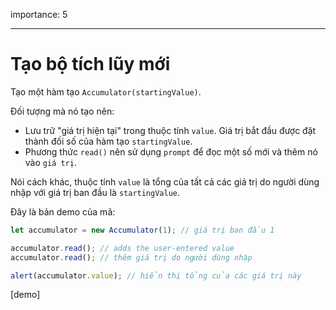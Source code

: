 importance: 5

---

# Tạo bộ tích lũy mới

Tạo một hàm tạo `Accumulator(startingValue)`.

Đối tượng mà nó tạo nên:

- Lưu trữ "giá trị hiện tại" trong thuộc tính `value`. Giá trị bắt đầu được đặt thành đối số của hàm tạo `startingValue`.
- Phương thức `read()` nên sử dụng `prompt` để đọc một số mới và thêm nó vào `giá trị`.

Nói cách khác, thuộc tính `value` là tổng của tất cả các giá trị do người dùng nhập với giá trị ban đầu là `startingValue`.

Đây là bản demo của mã:

```js
let accumulator = new Accumulator(1); // giá trị ban đầu 1

accumulator.read(); // adds the user-entered value
accumulator.read(); // thêm giá trị do người dùng nhập

alert(accumulator.value); // hiển thị tổng của các giá trị này
```

[demo]
